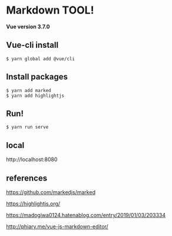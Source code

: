 # Markdown TOOL!

**Vue version 3.7.0**

## Vue-cli install

```
$ yarn global add @vue/cli
```

## Install packages

```
$ yarn add marked
$ yarn add highlightjs
```

## Run!

```
$ yarn run serve
```

## local

http://localhost:8080

## references


https://github.com/markedjs/marked

https://highlightjs.org/

https://madogiwa0124.hatenablog.com/entry/2019/01/03/203334

http://phiary.me/vue-js-markdown-editor/
